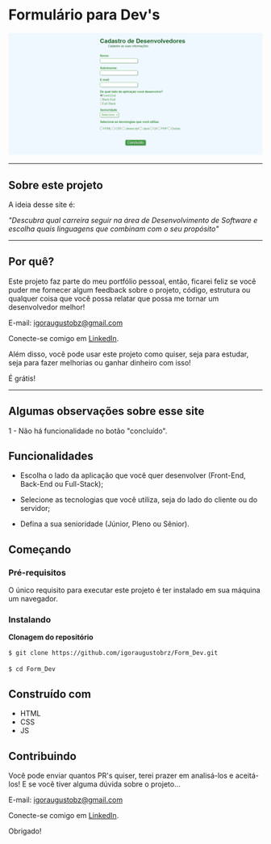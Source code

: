 # Formulário para Dev's
<div align="center">
<img src="https://github.com/igoraugustobrz/Form_Dev/blob/main/img/resultado.PNG" width="1200px" alt="Imagem do site" />
</div>

---

## Sobre este projeto
A ideia desse site é:

_"Descubra qual carreira seguir na área de Desenvolvimento de Software e escolha quais linguagens que combinam com o seu propósito"_

---

## Por quê?

Este projeto faz parte do meu portfólio pessoal, então, ficarei feliz se você puder me fornecer algum feedback sobre o projeto, código, estrutura ou qualquer coisa que você possa relatar que possa me tornar um desenvolvedor melhor!

E-mail: igoraugustobz@gmail.com

Conecte-se comigo em [LinkedIn](https://www.linkedin.com/in/igoraugustobrz/).

Além disso, você pode usar este projeto como quiser, seja para estudar, seja para fazer melhorias ou ganhar dinheiro com isso!

É grátis!

---

## Algumas observações sobre esse site

1 - Não há funcionalidade no botão "concluído".

## Funcionalidades
- Escolha o lado da aplicação que você quer desenvolver (Front-End, Back-End ou Full-Stack);

- Selecione as tecnologias que você utiliza, seja do lado do cliente ou do servidor;

- Defina a sua senioridade (Júnior, Pleno ou Sênior).

## Começando 

### Pré-requisitos

O único requisito para executar este projeto é ter instalado em sua máquina um navegador.

### Instalando

**Clonagem do repositório**

```
$ git clone https://github.com/igoraugustobrz/Form_Dev.git

$ cd Form_Dev
```
## Construído com 

- HTML
- CSS
- JS

## Contribuindo 

Você pode enviar quantos PR's quiser, terei prazer em analisá-los e aceitá-los! E se você tiver alguma dúvida sobre o projeto...

E-mail: igoraugustobz@gmail.com

Conecte-se comigo em [LinkedIn](https://www.linkedin.com/in/igoraugustobrz/).

Obrigado!
